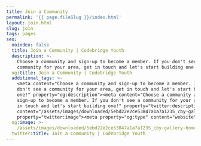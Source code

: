 ```yaml
---
title: Join a Community
permalink: '{{ page.fileSlug }}/index.html'
layout: join.html
slug: join
tags: pages
seo:
  noindex: false
  title: Join a Community | Codebridge Youth
  description: >-
    Choose a community and sign-up to become a member. If you don't see a
    community for your area, get in touch and let's start building one!
  og:title: Join a Community | Codebridge Youth
  additional_tags: >-
    <meta content="Choose a community and sign-up to become a member. If you
    don't see a community for your area, get in touch and let's start building
    one!" property="og:description"><meta content="Choose a community and
    sign-up to become a member. If you don't see a community for your area, get
    in touch and let's start building one!" property="twitter:description"><meta
    content="/assets/images/downloaded/5ebd22e2ce53847a1a7a1235_cby-gallery-home2011.JPG"
    property="twitter:image"><meta property="og:type" content="website">
  og:image: >-
    /assets/images/downloaded/5ebd22e2ce53847a1a7a1235_cby-gallery-home2011.JPG
  twitter:title: Join a Community | Codebridge Youth
---
```



